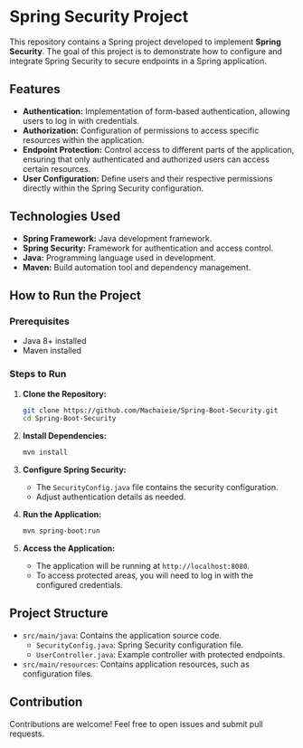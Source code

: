 
# Spring Security Project

This repository contains a Spring project developed to implement **Spring Security**. The goal of this project is to demonstrate how to configure and integrate Spring Security to secure endpoints in a Spring application.

## Features

- **Authentication:** Implementation of form-based authentication, allowing users to log in with credentials.
- **Authorization:** Configuration of permissions to access specific resources within the application.
- **Endpoint Protection:** Control access to different parts of the application, ensuring that only authenticated and authorized users can access certain resources.
- **User Configuration:** Define users and their respective permissions directly within the Spring Security configuration.

## Technologies Used

- **Spring Framework:** Java development framework.
- **Spring Security:** Framework for authentication and access control.
- **Java:** Programming language used in development.
- **Maven:** Build automation tool and dependency management.

## How to Run the Project

### Prerequisites

- Java 8+ installed
- Maven installed

### Steps to Run

1. **Clone the Repository:**
   ```bash
   git clone https://github.com/Machaieie/Spring-Boot-Security.git
   cd Spring-Boot-Security
   ```

2. **Install Dependencies:**
   ```bash
   mvn install
   ```

3. **Configure Spring Security:**
   - The `SecurityConfig.java` file contains the security configuration.
   - Adjust authentication details as needed.

4. **Run the Application:**
   ```bash
   mvn spring-boot:run
   ```

5. **Access the Application:**
   - The application will be running at `http://localhost:8080`.
   - To access protected areas, you will need to log in with the configured credentials.

## Project Structure

- `src/main/java`: Contains the application source code.
  - `SecurityConfig.java`: Spring Security configuration file.
  - `UserController.java`: Example controller with protected endpoints.
- `src/main/resources`: Contains application resources, such as configuration files.

## Contribution

Contributions are welcome! Feel free to open issues and submit pull requests.
